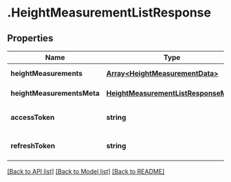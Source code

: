 # .HeightMeasurementListResponse

## Properties

Name | Type | Description | Notes
------------ | ------------- | ------------- | -------------
**heightMeasurements** | [**Array&lt;HeightMeasurementData&gt;**](HeightMeasurementData.md) |  | [default to undefined]
**heightMeasurementsMeta** | [**HeightMeasurementListResponseMeta**](HeightMeasurementListResponseMeta.md) |  | [default to undefined]
**accessToken** | **string** |  | [optional] [default to undefined]
**refreshToken** | **string** |  | [optional] [default to undefined]


[[Back to API list]](../README.md#documentation-for-api-endpoints) [[Back to Model list]](../README.md#documentation-for-models) [[Back to README]](../README.md)

